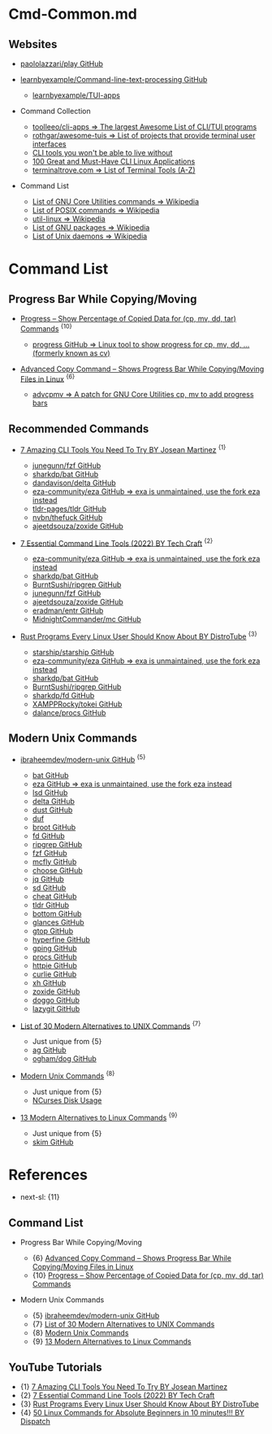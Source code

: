 # Cmd-Common.md

## Websites

* [paololazzari/play GitHub](https://github.com/paololazzari/play)
* [learnbyexample/Command-line-text-processing GitHub](https://github.com/learnbyexample/Command-line-text-processing)
  * [learnbyexample/TUI-apps](https://github.com/learnbyexample/TUI-apps)

* Command Collection
  * [toolleeo/cli-apps => The largest Awesome List of CLI/TUI programs](https://github.com/toolleeo/cli-apps)
  * [rothgar/awesome-tuis => List of projects that provide terminal user interfaces](https://github.com/rothgar/awesome-tuis)
  * [CLI tools you won't be able to live without](https://dev.to/lissy93/cli-tools-you-cant-live-without-57f6)
  * [100 Great and Must-Have CLI Linux Applications](https://www.linuxlinks.com/100-great-must-have-cli-linux-applications/)
  * [terminaltrove.com => List of Terminal Tools (A-Z)](https://terminaltrove.com/list/)

* Command List
  * [List of GNU Core Utilities commands => Wikipedia](https://en.wikipedia.org/wiki/List_of_GNU_Core_Utilities_commands)
  * [List of POSIX commands => Wikipedia](https://en.wikipedia.org/wiki/List_of_POSIX_commands)
  * [util-linux => Wikipedia](https://en.wikipedia.org/wiki/Util-linux)
  * [List of GNU packages => Wikipedia](https://en.wikipedia.org/wiki/List_of_GNU_packages)
  * [List of Unix daemons => Wikipedia](https://en.wikipedia.org/wiki/List_of_Unix_daemons)

# Command List

## Progress Bar While Copying/Moving

* [Progress – Show Percentage of Copied Data for (cp, mv, dd, tar) Commands](https://www.tecmint.com/show-progress-linux-commands/) <sup>{10}</sup>
  * [progress GitHub => Linux tool to show progress for cp, mv, dd, ... (formerly known as cv)](https://github.com/Xfennec/progress)

* [Advanced Copy Command – Shows Progress Bar While Copying/Moving Files in Linux](https://www.tecmint.com/advanced-copy-command-progress-bar/) <sup>{6}</sup>
  * [advcpmv => A patch for GNU Core Utilities cp, mv to add progress bars](https://github.com/jarun/advcpmv)

## Recommended Commands

* [7 Amazing CLI Tools You Need To Try BY Josean Martinez](https://www.youtube.com/watch?v=mmqDYw9C30I) <sup>{1}</sup>
  * [junegunn/fzf GitHub](https://github.com/junegunn/fzf)
  * [sharkdp/bat GitHub](https://github.com/sharkdp/bat)
  * [dandavison/delta GitHub](https://github.com/dandavison/delta)
  * [eza-community/eza GitHub => exa is unmaintained, use the fork eza instead](https://github.com/eza-community/eza)
  * [tldr-pages/tldr GitHub](https://github.com/tldr-pages/tldr)
  * [nvbn/thefuck GitHub](https://github.com/nvbn/thefuck)
  * [ajeetdsouza/zoxide GitHub](https://github.com/ajeetdsouza/zoxide)

* [7 Essential Command Line Tools (2022) BY Tech Craft](https://www.youtube.com/watch?v=2OHrTQVlRMg) <sup>{2}</sup>
  * [eza-community/eza GitHub => exa is unmaintained, use the fork eza instead](https://github.com/eza-community/eza)
  * [sharkdp/bat GitHub](https://github.com/sharkdp/bat)
  * [BurntSushi/ripgrep GitHub](https://github.com/BurntSushi/ripgrep)
  * [junegunn/fzf GitHub](https://github.com/junegunn/fzf)
  * [ajeetdsouza/zoxide GitHub](https://github.com/ajeetdsouza/zoxide)
  * [eradman/entr GitHub](https://github.com/eradman/entr)
  * [MidnightCommander/mc GitHub](https://github.com/MidnightCommander/mc)

* [Rust Programs Every Linux User Should Know About BY DistroTube](https://www.youtube.com/watch?v=dQa9mveTSV4) <sup>{3}</sup>
  * [starship/starship GitHub](https://github.com/starship/starship)
  * [eza-community/eza GitHub => exa is unmaintained, use the fork eza instead](https://github.com/eza-community/eza)
  * [sharkdp/bat GitHub](https://github.com/sharkdp/bat)
  * [BurntSushi/ripgrep GitHub](https://github.com/BurntSushi/ripgrep)
  * [sharkdp/fd GitHub](https://github.com/sharkdp/fd)
  * [XAMPPRocky/tokei GitHub](https://github.com/XAMPPRocky/tokei)
  * [dalance/procs GitHub](https://github.com/dalance/procs)

## Modern Unix Commands

* [ibraheemdev/modern-unix GitHub](https://github.com/ibraheemdev/modern-unix) <sup>{5}</sup>
  * [bat GitHub](https://github.com/sharkdp/bat)
  * [eza GitHub => exa is unmaintained, use the fork eza instead](https://github.com/eza-community/eza)
  * [lsd GitHub](https://github.com/lsd-rs/lsd)
  * [delta GitHub](https://github.com/dandavison/delta)
  * [dust GitHub](https://github.com/bootandy/dust)
  * [duf](https://github.com/muesli/duf)
  * [broot GitHub](https://github.com/Canop/broot)
  * [fd GitHub](https://github.com/sharkdp/fd)
  * [ripgrep GitHub](https://github.com/BurntSushi/ripgrep)
  * [fzf GitHub](https://github.com/junegunn/fzf)
  * [mcfly GitHub](https://github.com/cantino/mcfly)
  * [choose GitHub](https://github.com/theryangeary/choose)
  * [jq GitHub](https://github.com/jqlang/jq)
  * [sd GitHub](https://github.com/chmln/sd)
  * [cheat GitHub](https://github.com/cheat/cheat)
  * [tldr GitHub](https://github.com/tldr-pages/tldr)
  * [bottom GitHub](https://github.com/ClementTsang/bottom)
  * [glances GitHub](https://github.com/nicolargo/glances)
  * [gtop GitHub](https://github.com/aksakalli/gtop)
  * [hyperfine GitHub](https://github.com/sharkdp/hyperfine)
  * [gping GitHub](https://github.com/orf/gping)
  * [procs GitHub](https://github.com/dalance/procs)
  * [httpie GitHub](https://github.com/httpie/cli)
  * [curlie GitHub](https://github.com/rs/curlie)
  * [xh GitHub](https://github.com/ducaale/xh)
  * [zoxide GitHub](https://github.com/ajeetdsouza/zoxide)
  * [doggo GitHub](https://github.com/mr-karan/doggo)
  * [lazygit GitHub](https://github.com/jesseduffield/lazygit)

* [List of 30 Modern Alternatives to UNIX Commands](https://terminalroot.com/list-of-30-modern-alternatives-to-unix-commands/) <sup>{7}</sup>
  * Just unique from {5}
  * [ag GitHub](https://github.com/ggreer/the_silver_searcher)
  * [ogham/dog GitHub](https://github.com/ogham/dog)

* [Modern Unix Commands](https://gist.github.com/henriquemenezes/d646c2105b7a25b70a665dd6a8a4d275) <sup>{8}</sup>
  * Just unique from {5}
  * [NCurses Disk Usage](https://dev.yorhel.nl/ncdu)

* [13 Modern Alternatives to Linux Commands](https://linuxopsys.com/modern-alternatives-to-linux-commands) <sup>{9}</sup>
  * Just unique from {5}
  * [skim GitHub](https://github.com/skim-rs/skim)

# References

* next-sl: {11}

## Command List

* Progress Bar While Copying/Moving
  * {6} [Advanced Copy Command – Shows Progress Bar While Copying/Moving Files in Linux](https://www.tecmint.com/advanced-copy-command-progress-bar/)
  * {10} [Progress – Show Percentage of Copied Data for (cp, mv, dd, tar) Commands](https://www.tecmint.com/show-progress-linux-commands/)

* Modern Unix Commands
  * {5} [ibraheemdev/modern-unix GitHub](https://github.com/ibraheemdev/modern-unix)
  * {7} [List of 30 Modern Alternatives to UNIX Commands](https://terminalroot.com/list-of-30-modern-alternatives-to-unix-commands/)
  * {8} [Modern Unix Commands](https://gist.github.com/henriquemenezes/d646c2105b7a25b70a665dd6a8a4d275)
  * {9} [13 Modern Alternatives to Linux Commands](https://linuxopsys.com/modern-alternatives-to-linux-commands)

## YouTube Tutorials

  * {1} [7 Amazing CLI Tools You Need To Try BY Josean Martinez](https://www.youtube.com/watch?v=mmqDYw9C30I)
  * {2} [7 Essential Command Line Tools (2022) BY Tech Craft](https://www.youtube.com/watch?v=2OHrTQVlRMg)
  * {3} [Rust Programs Every Linux User Should Know About BY DistroTube](https://www.youtube.com/watch?v=dQa9mveTSV4)
  * {4} [50 Linux Commands for Absolute Beginners in 10 minutes!!! BY Dispatch](https://www.youtube.com/watch?v=_FdMz8LpLjk)
  